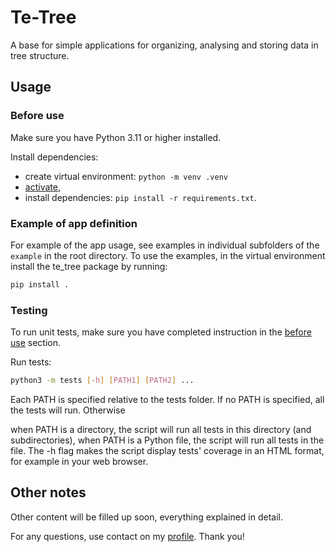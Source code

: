 # Te-Tree
A base for simple applications for organizing, analysing and storing data in tree structure.

## Usage

### Before use

Make sure you have Python 3.11 or higher installed.

Install dependencies:
- create virtual environment: `python -m venv .venv`
- [activate](https://docs.python.org/3/library/venv.html#how-venvs-work),
- install dependencies: `pip install -r requirements.txt`.

### Example of app definition

For example of the app usage, see examples in individual subfolders of the `example` in the root directory. To use the examples, in the virtual environment install the te_tree package by running:
```bash
pip install .
```

### Testing

To run unit tests, make sure you have completed instruction in the [before use](#before-use) section.

Run tests:
```bash
python3 -m tests [-h] [PATH1] [PATH2] ...
```

Each PATH is specified relative to the tests folder. If no PATH is specified, all the tests will run. Otherwise

when PATH is a directory, the script will run all tests in this directory (and subdirectories),
when PATH is a Python file, the script will run all tests in the file.
The -h flag makes the script display tests' coverage in an HTML format, for example in your web browser.

## Other notes

Other content will be filled up soon, everything explained in detail.


For any questions, use contact on my [profile](https://github.com/jiristrouhal). Thank you!
